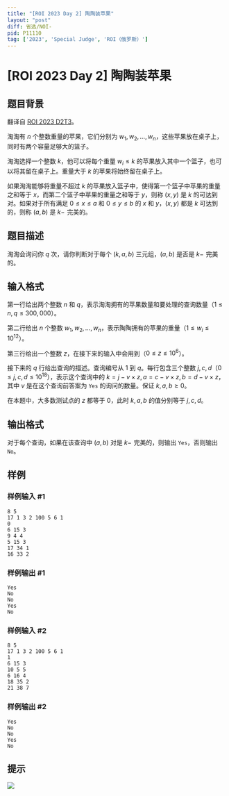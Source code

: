 ```yaml
---
title: "[ROI 2023 Day 2] 陶陶装苹果"
layout: "post"
diff: 省选/NOI-
pid: P11110
tag: ['2023', 'Special Judge', 'ROI（俄罗斯）']
---
```

# [ROI 2023 Day 2] 陶陶装苹果
## 题目背景

翻译自 [ROI 2023 D2T3](https://neerc.ifmo.ru/school/archive/2022-2023/ru-olymp-roi-2023-day2.pdf)。

淘淘有 $n$ 个整数重量的苹果，它们分别为 $w_1,w_2,\dots,w_n$，这些苹果放在桌子上，同时有两个容量足够大的篮子。

淘淘选择一个整数 $k$，他可以将每个重量 $w_i \le k$ 的苹果放入其中一个篮子，也可以将其留在桌子上。重量大于 $k$ 的苹果将始终留在桌子上。

如果淘淘能够将重量不超过 $k$ 的苹果放入篮子中，使得第一个篮子中苹果的重量之和等于 $x$，而第二个篮子中苹果的重量之和等于 $y$，则称 $(x, y)$ 是 $k$ 的可达到对。如果对于所有满足 $0 \le x \le a$ 和 $0 \le y \le b$ 的 $x$ 和 $y$，$(x, y)$ 都是 $k$ 可达到的，则称 $(a, b)$ 是 $k-\!$ 完美的。
## 题目描述

淘淘会询问你 $q$ 次，请你判断对于每个 $(k,a,b)$ 三元组，$(a, b)$ 是否是 $k-\!$ 完美的。
## 输入格式

第一行给出两个整数 $n$ 和 $q$，表示淘淘拥有的苹果数量和要处理的查询数量（$1 \le n, q \le 300,000$）。

第二行给出 $n$ 个整数 $w_1,w_2,\dots,w_n$，表示陶陶拥有的苹果的重量（$1 \le w_i \le 10^{12}$）。

第三行给出一个整数 $z$，在接下来的输入中会用到（$0 \le z \le 10^6$）。

接下来的 $q$ 行给出查询的描述。查询编号从 $1$ 到 $q$。每行包含三个整数 $j,c,d$（$0 \le j, c, d \le 10^{18}$），表示这个查询中的 $k = j - v \times z,a = c - v \times z,b = d - v \times z$，其中 $v$ 是在这个查询前答案为 `Yes` 的询问的数量。保证 $k,a,b \ge 0$。

在本题中，大多数测试点的 $z$ 都等于 $0$，此时 $k,a,b$ 的值分别等于 $j,c,d$。
## 输出格式

对于每个查询，如果在该查询中 $(a, b)$ 对是 $k-\!$ 完美的，则输出 `Yes`，否则输出 `No`。
## 样例

### 样例输入 #1
```
8 5
17 1 3 2 100 5 6 1
0
6 15 3
9 4 4
5 15 3
17 34 1
16 33 2
```
### 样例输出 #1
```
Yes
No
No
Yes
No
```
### 样例输入 #2
```
8 5
17 1 3 2 100 5 6 1
1
6 15 3
10 5 5
6 16 4
18 35 2
21 38 7
```
### 样例输出 #2
```
Yes
No
No
Yes
No
```
## 提示

![](https://cdn.luogu.com.cn/upload/image_hosting/5kde4c21.png)
